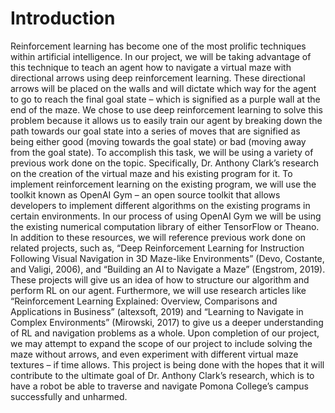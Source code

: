 <h1> 
  <b>Introduction</b> 
</h1>
  <p> 
Reinforcement learning has become one of the most prolific techniques within artificial intelligence. In our project, we will be taking advantage of this technique to teach an agent how to navigate a virtual maze with directional arrows using deep reinforcement learning. These directional arrows will be placed on the walls and will dictate which way for the agent to go to reach the final goal state – which is signified as a purple wall at the end of the maze. We chose to use deep reinforcement learning to solve this problem because it allows us to easily train our agent by breaking down the path towards our goal state into a series of moves that are signified as being either good (moving towards the goal state) or bad (moving away from the goal state). To accomplish this task, we will be using a variety of previous work done on the topic. Specifically, Dr. Anthony Clark’s research on the creation of the virtual maze and his existing program for it. To implement reinforcement learning on the existing program, we will use the toolkit known as OpenAI Gym – an open source toolkit that allows developers to implement different algorithms on the existing programs in certain environments. In our process of using OpenAI Gym we will be using the existing numerical computation library of either TensorFlow or Theano. In addition to these resources, we will reference previous work done on related projects, such as, “Deep Reinforcement Learning for Instruction Following Visual Navigation in 3D Maze-like Environments” (Devo, Costante, and Valigi, 2006), and “Building an AI to Navigate a Maze” (Engstrom, 2019). These projects will give us an idea of how to structure our algorithm and perform RL on our agent. Furthermore, we will use research articles like “Reinforcement Learning Explained: Overview, Comparisons and Applications in Business” (altexsoft, 2019) and “Learning to Navigate in Complex Environments” (Mirowski, 2017) to give us a deeper understanding of RL and navigation problems as a whole. Upon completion of our project, we may attempt to expand the scope of our project to include solving the maze without arrows, and even experiment with different virtual maze textures – if time allows. This project is being done with the hopes that it will contribute to the ultimate goal of Dr. Anthony Clark’s research, which is to have a robot be able to traverse and navigate Pomona College’s campus successfully and unharmed.
  </p>
